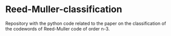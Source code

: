 # Reed-Muller-classification
Repository with the python code related to the paper on the classification of the codewords of Reed-Muller code of order n-3.
